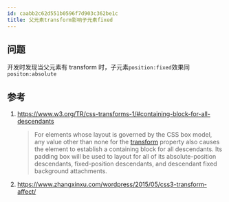 ```yaml
---
id: caabb2c62d551b0596f7d903c362be1c
title: 父元素transform影响子元素fixed
---
```


## 问题

开发时发现当父元素有 transform 时，子元素`position:fixed`效果同`positon:absolute`

## 参考

1. https://www.w3.org/TR/css-transforms-1/#containing-block-for-all-descendants

   > For elements whose layout is governed by the CSS box model, any value other than none for the [transform](https://www.w3.org/TR/css-transforms-1/#propdef-transform) property also causes the element to establish a containing block for all descendants. Its padding box will be used to layout for all of its absolute-position descendants, fixed-position descendants, and descendant fixed background attachments.

2. https://www.zhangxinxu.com/wordpress/2015/05/css3-transform-affect/
